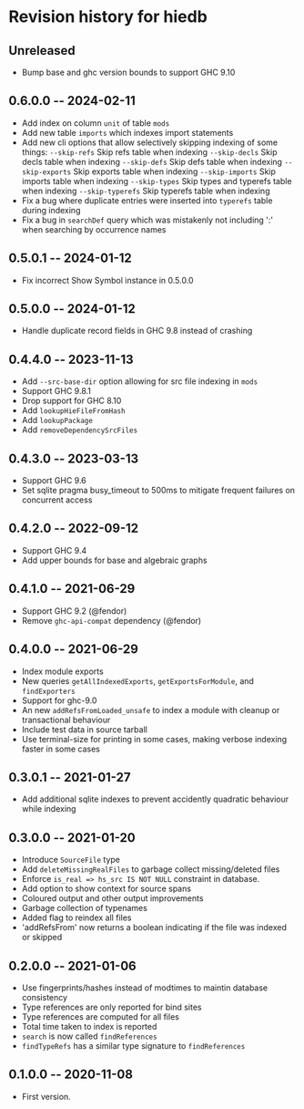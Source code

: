 # Revision history for hiedb

## Unreleased

* Bump base and ghc version bounds to support GHC 9.10

## 0.6.0.0 -- 2024-02-11

* Add index on column `unit` of table `mods`
* Add new table `imports` which indexes import statements
* Add new cli options that allow selectively skipping indexing of some things:
    `--skip-refs`              Skip refs table when indexing
    `--skip-decls`             Skip decls table when indexing
    `--skip-defs`              Skip defs table when indexing
    `--skip-exports`           Skip exports table when indexing
    `--skip-imports`           Skip imports table when indexing
    `--skip-types`             Skip types and typerefs table when indexing
    `--skip-typerefs`          Skip typerefs table when indexing
* Fix a bug where duplicate entries were inserted into `typerefs` table during indexing
* Fix a bug in `searchDef` query which was mistakenly not including ':' when searching by occurrence names

## 0.5.0.1 -- 2024-01-12

* Fix incorrect Show Symbol instance in 0.5.0.0

## 0.5.0.0 -- 2024-01-12

* Handle duplicate record fields in GHC 9.8 instead of crashing

## 0.4.4.0 -- 2023-11-13

* Add `--src-base-dir` option allowing for src file indexing in `mods`
* Support GHC 9.8.1
* Drop support for GHC 8.10
* Add `lookupHieFileFromHash`
* Add `lookupPackage`
* Add `removeDependencySrcFiles`

## 0.4.3.0 -- 2023-03-13

* Support GHC 9.6
* Set sqlite pragma busy_timeout to 500ms to mitigate frequent failures on concurrent access

## 0.4.2.0 -- 2022-09-12

* Support GHC 9.4
* Add upper bounds for base and algebraic graphs

## 0.4.1.0 -- 2021-06-29

* Support GHC 9.2 (@fendor)
* Remove `ghc-api-compat` dependency (@fendor)

## 0.4.0.0 -- 2021-06-29

* Index module exports
* New queries `getAllIndexedExports`, `getExportsForModule`, and `findExporters`
* Support for ghc-9.0
* An new `addRefsFromLoaded_unsafe` to index a module with cleanup or transactional behaviour
* Include test data in source tarball
* Use terminal-size for printing in some cases, making verbose indexing faster in some cases

## 0.3.0.1 -- 2021-01-27

* Add additional sqlite indexes to prevent accidently quadratic behaviour while indexing

## 0.3.0.0 -- 2021-01-20

* Introduce `SourceFile` type
* Add `deleteMissingRealFiles` to garbage collect missing/deleted files
* Enforce `is_real => hs_src IS NOT NULL` constraint in database.
* Add option to show context for source spans
* Coloured output and other output improvements
* Garbage collection of typenames
* Added flag to reindex all files
* 'addRefsFrom' now returns a boolean indicating if the file was indexed or skipped

## 0.2.0.0 -- 2021-01-06

* Use fingerprints/hashes instead of modtimes to maintin database consistency
* Type references are only reported for bind sites
* Type references are computed for all files
* Total time taken to index is reported
* `search` is now called `findReferences`
* `findTypeRefs` has a similar type signature to `findReferences`

## 0.1.0.0 -- 2020-11-08

* First version.
